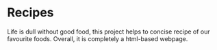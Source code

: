 # Recipes
Life is dull without good food,
this project helps to concise recipe of our favourite foods.
Overall, it is completely a html-based webpage.